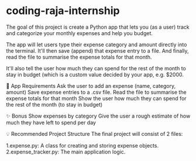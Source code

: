 # coding-raja-internship
The goal of this project is create a Python app that lets you (as a user) track and categorize your monthly expenses and help you budget.

The app will let users type their expense category and amount directly into the terminal. It'll then save (append) that expense entry to a file. And finally, read the file to summarise the expense totals for that month.

It'll also tell the user how much they can spend for the rest of the month to stay in budget (which is a custom value decided by your app, e.g. $2000.

🎯 App Requirements
Ask the user to add an expense (name, category, amount)
Save expense entries to a .csv file.
Read the file to summarise the expense totals for that month
Show the user how much they can spend for the rest of the month (to stay in budget)

✨ Bonus
Show expenses by category
Give the user a rough estimate of how much they have left to spend per day

💡 Recommended Project Structure
The final project will consist of 2 files:

1.expense.py: A class for creating and storing expense objects.
2.expense_tracker.py: The main application logic.
